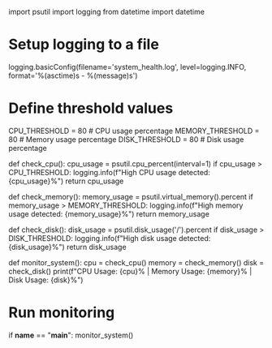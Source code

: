 import psutil
import logging
from datetime import datetime

# Setup logging to a file
logging.basicConfig(filename='system_health.log', level=logging.INFO, format='%(asctime)s - %(message)s')

# Define threshold values
CPU_THRESHOLD = 80  # CPU usage percentage
MEMORY_THRESHOLD = 80  # Memory usage percentage
DISK_THRESHOLD = 80  # Disk usage percentage

def check_cpu():
    cpu_usage = psutil.cpu_percent(interval=1)
    if cpu_usage > CPU_THRESHOLD:
        logging.info(f"High CPU usage detected: {cpu_usage}%")
    return cpu_usage

def check_memory():
    memory_usage = psutil.virtual_memory().percent
    if memory_usage > MEMORY_THRESHOLD:
        logging.info(f"High memory usage detected: {memory_usage}%")
    return memory_usage

def check_disk():
    disk_usage = psutil.disk_usage('/').percent
    if disk_usage > DISK_THRESHOLD:
        logging.info(f"High disk usage detected: {disk_usage}%")
    return disk_usage

def monitor_system():
    cpu = check_cpu()
    memory = check_memory()
    disk = check_disk()
    print(f"CPU Usage: {cpu}% | Memory Usage: {memory}% | Disk Usage: {disk}%")

# Run monitoring
if __name__ == "__main__":
    monitor_system()
